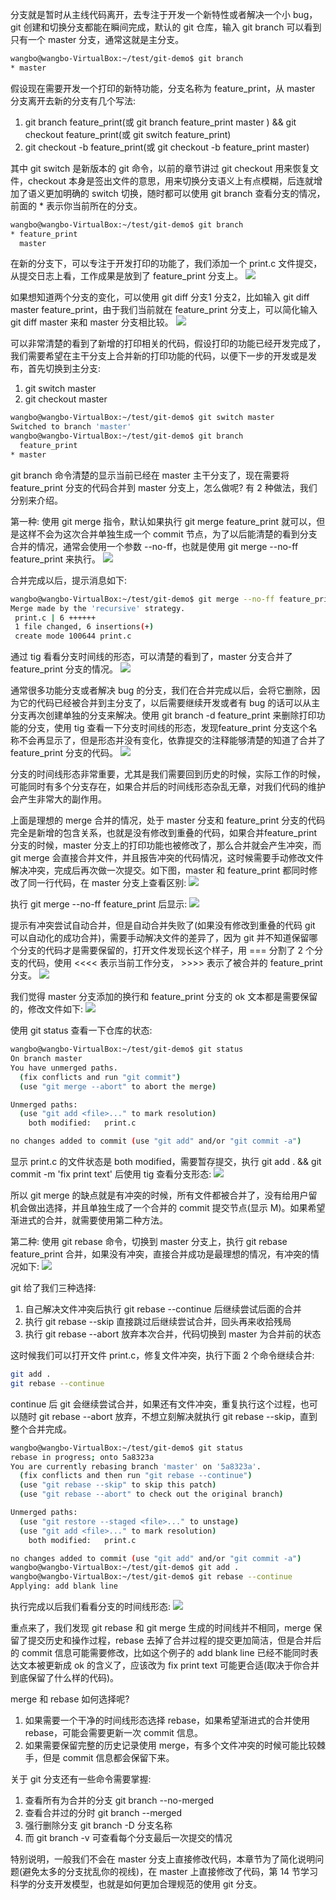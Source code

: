 分支就是暂时从主线代码离开，去专注于开发一个新特性或者解决一个小 bug，git 创建和切换分支都能在瞬间完成，默认的 git 仓库，输入 git branch 可以看到只有一个 master 分支，通常这就是主分支。

```bash
wangbo@wangbo-VirtualBox:~/test/git-demo$ git branch
* master
```

假设现在需要开发一个打印的新特功能，分支名称为 feature_print，从 master 分支离开去新的分支有几个写法:  
1. git branch feature_print(或 git branch feature_print master ) && git checkout feature_print(或 git switch feature_print)
2. git checkout -b feature_print(或 git checkout -b feature_print master)

其中 git switch 是新版本的 git 命令，以前的章节讲过 git checkout 用来恢复文件，checkout 本身是签出文件的意思，用来切换分支语义上有点模糊，后连就增加了语义更加明确的 switch 切换，随时都可以使用 git branch 查看分支的情况，前面的 * 表示你当前所在的分支。

```bash
wangbo@wangbo-VirtualBox:~/test/git-demo$ git branch
* feature_print
  master
```

在新的分支下，可以专注于开发打印的功能了，我们添加一个 print.c 文件提交，从提交日志上看，工作成果是放到了 feature_print 分支上。
![](http://develop-developer.oss-cn-hangzhou.aliyuncs.com/images/JWJj6JaQB22QYENwB-ZWpKcyacrpB9OJCZT4Ux-TfS.png?x-oss-process=style/txt-water)

如果想知道两个分支的变化，可以使用 git diff 分支1 分支2，比如输入 git diff master feature_print，由于我们当前就在 feature_print 分支上，可以简化输入 git diff master 来和 master 分支相比较。
![](http://develop-developer.oss-cn-hangzhou.aliyuncs.com/images/znNYDanjERfkhZiiE-e6NNIIawP8-cGZiMtO9a2ia4.png?x-oss-process=style/txt-water)

可以非常清楚的看到了新增的打印相关的代码，假设打印的功能已经开发完成了，我们需要希望在主干分支上合并新的打印功能的代码，以便下一步的开发或是发布，首先切换到主分支:  
1. git switch master
2. git checkout master

```bash
wangbo@wangbo-VirtualBox:~/test/git-demo$ git switch master
Switched to branch 'master'
wangbo@wangbo-VirtualBox:~/test/git-demo$ git branch
  feature_print
* master
```

git branch 命令清楚的显示当前已经在 master 主干分支了，现在需要将 feature_print 分支的代码合并到 master 分支上，怎么做呢? 有 2 种做法，我们分别来介绍。

第一种: 使用 git merge 指令，默认如果执行 git merge feature_print 就可以，但是这样不会为这次合并单独生成一个 commit 节点，为了以后能清楚的看到分支合并的情况，通常会使用一个参数 --no-ff，也就是使用 git merge --no-ff feature_print 来执行。
![](http://develop-developer.oss-cn-hangzhou.aliyuncs.com/images/WM8TYxo3DLpvdFT4a-hCmHuAm8cMjhjDBSrig0mm9d.png?x-oss-process=style/txt-water)

合并完成以后，提示消息如下:

```bash
wangbo@wangbo-VirtualBox:~/test/git-demo$ git merge --no-ff feature_print
Merge made by the 'recursive' strategy.
 print.c | 6 ++++++
 1 file changed, 6 insertions(+)
 create mode 100644 print.c
```

通过 tig 看看分支时间线的形态，可以清楚的看到了，master 分支合并了 feature_print 分支的情况。
![](http://develop-developer.oss-cn-hangzhou.aliyuncs.com/images/qtpY5axNZsGyeXSaY-Lzk_FaZxRHnL_nUKqFxy4RFp.png?x-oss-process=style/txt-water)

通常很多功能分支或者解决 bug 的分支，我们在合并完成以后，会将它删除，因为它的代码已经被合并到主分支了，以后需要继续开发或者有 bug 的话可以从主分支再次创建单独的分支来解决。使用 git branch -d feature_print 来删除打印功能的分支，使用 tig 查看一下分支时间线的形态，发现feature_print 分支这个名称不会再显示了，但是形态并没有变化，依靠提交的注释能够清楚的知道了合并了 feature_print 分支的代码。
![](http://develop-developer.oss-cn-hangzhou.aliyuncs.com/images/58cNBTMRmnvoba9Rj-0dstXMb8244dOz47HGD-qye7.png?x-oss-process=style/txt-water)

分支的时间线形态非常重要，尤其是我们需要回到历史的时候，实际工作的时候，可能同时有多个分支存在，如果合并后的时间线形态杂乱无章，对我们代码的维护会产生非常大的副作用。

上面是理想的 merge 合并的情况，处于 master 分支和 feature_print 分支的代码完全是新增的包含关系，也就是没有修改到重叠的代码，如果合并feature_print 分支的时候，master 分支上的打印功能也被修改了，那么合并就会产生冲突，而 git merge 会直接合并文件，并且报告冲突的代码情况，这时候需要手动修改文件解决冲突，完成后再次做一次提交。如下图，master 和 feature_print 都同时修改了同一行代码，在 master 分支上查看区别:
![](http://develop-developer.oss-cn-hangzhou.aliyuncs.com/images/T49fH5SmCwmoC5GFE-TumnRu8VC7ndfv_2hLO7qrtX.png?x-oss-process=style/txt-water)

执行 git merge --no-ff feature_print 后显示:
![](http://develop-developer.oss-cn-hangzhou.aliyuncs.com/images/vPDztoeKgXu7RGhLH-R_lHhgSE5HP9oKSKuXHNoYfS.png?x-oss-process=style/txt-water)

提示有冲突尝试自动合并，但是自动合并失败了(如果没有修改到重叠的代码 git 可以自动化的成功合并)，需要手动解决文件的差异了，因为 git 并不知道保留哪个分支的代码才是需要保留的，打开文件发现长这个样子，用 === 分割了 2 个分支的代码，使用 <<<< 表示当前工作分支， >>>> 表示了被合并的 feature_print 分支。
![](http://develop-developer.oss-cn-hangzhou.aliyuncs.com/images/eM3e2qWvw68QLEyBn-p-5Za7iNrH8JkMyzMVyVpvS8.png?x-oss-process=style/txt-water)

我们觉得 master 分支添加的换行和 feature_print 分支的 ok 文本都是需要保留的，修改文件如下:
![](http://develop-developer.oss-cn-hangzhou.aliyuncs.com/images/Gz9ecqukTNEfwFsJH-tClXHHcunVLS4ucRbB-1aux6.png?x-oss-process=style/txt-water)

使用 git status 查看一下仓库的状态:

```bash
wangbo@wangbo-VirtualBox:~/test/git-demo$ git status
On branch master
You have unmerged paths.
  (fix conflicts and run "git commit")
  (use "git merge --abort" to abort the merge)

Unmerged paths:
  (use "git add <file>..." to mark resolution)
	both modified:   print.c

no changes added to commit (use "git add" and/or "git commit -a")
```

显示 print.c 的文件状态是 both modified，需要暂存提交，执行 git add . && git commit -m 'fix print text' 后使用 tig 查看分支形态:
![](http://develop-developer.oss-cn-hangzhou.aliyuncs.com/images/CHMF7mgmb5uuzN9SL-JYTiGYAanka-9ZNYox0u3sMR.png?x-oss-process=style/txt-water)

所以 git merge 的缺点就是有冲突的时候，所有文件都被合并了，没有给用户留机会做出选择，并且单独生成了一个合并的 commit 提交节点(显示 M)。如果希望渐进式的合并，就需要使用第二种方法。

第二种: 使用 git rebase 命令，切换到 master 分支上，执行 git rebase feature_print 合并，如果没有冲突，直接合并成功是最理想的情况，有冲突的情况如下:
![](http://develop-developer.oss-cn-hangzhou.aliyuncs.com/images/x2NdFHsntohbwjGof-7O7gbiU0w1_6BmwnqyicEpLr.png?x-oss-process=style/txt-water)

git 给了我们三种选择:  
1. 自己解决文件冲突后执行 git rebase --continue 后继续尝试后面的合并
2. 执行 git rebase --skip 直接跳过后继续尝试合并，回头再来收拾残局
3. 执行 git rebase --abort 放弃本次合并，代码切换到 master 为合并前的状态

这时候我们可以打开文件 print.c，修复文件冲突，执行下面 2 个命令继续合并:

```bash
git add .
git rebase --continue
```

continue 后 git 会继续尝试合并，如果还有文件冲突，重复执行这个过程，也可以随时 git rebase --abort 放弃，不想立刻解决就执行 git rebase --skip，直到整个合并完成。

```bash
wangbo@wangbo-VirtualBox:~/test/git-demo$ git status
rebase in progress; onto 5a8323a
You are currently rebasing branch 'master' on '5a8323a'.
  (fix conflicts and then run "git rebase --continue")
  (use "git rebase --skip" to skip this patch)
  (use "git rebase --abort" to check out the original branch)

Unmerged paths:
  (use "git restore --staged <file>..." to unstage)
  (use "git add <file>..." to mark resolution)
	both modified:   print.c

no changes added to commit (use "git add" and/or "git commit -a")
wangbo@wangbo-VirtualBox:~/test/git-demo$ git add .
wangbo@wangbo-VirtualBox:~/test/git-demo$ git rebase --continue
Applying: add blank line
```

执行完成以后我们看看分支的时间线形态:
![](http://develop-developer.oss-cn-hangzhou.aliyuncs.com/images/K54n54E5NuSiLof5u-Wxd8Lj2iF05Ly1onQDBTm9dg.png?x-oss-process=style/txt-water)

重点来了，我们发现 git rebase 和 git merge 生成的时间线并不相同，merge 保留了提交历史和操作过程，rebase 去掉了合并过程的提交更加简洁，但是合并后的 commit 信息可能需要修改，比如这个例子的 add blank line 已经不能同时表达文本被更新成 ok 的含义了，应该改为 fix print text 可能更合适(取决于你合并到底保留了什么样的代码)。

merge  和 rebase 如何选择呢?  
1. 如果需要一个干净的时间线形态选择 rebase，如果希望渐进式的合并使用 rebase，可能会需要更新一次 commit 信息。
2. 如果需要保留完整的历史记录使用 merge，有多个文件冲突的时候可能比较棘手，但是 commit 信息都会保留下来。

关于 git 分支还有一些命令需要掌握:  

1. 查看所有为合并的分支 git branch --no-merged
2. 查看合并过的分时 git branch --merged
3. 强行删除分支 git branch -D 分支名称
4. 而  git branch -v 可查看每个分支最后一次提交的情况

特别说明，一般我们不会在 master 分支上直接修改代码，本章节为了简化说明问题(避免太多的分支扰乱你的视线)，在 master 上直接修改了代码，第 14 节学习科学的分支开发模型，也就是如何更加合理规范的使用 git 分支。
